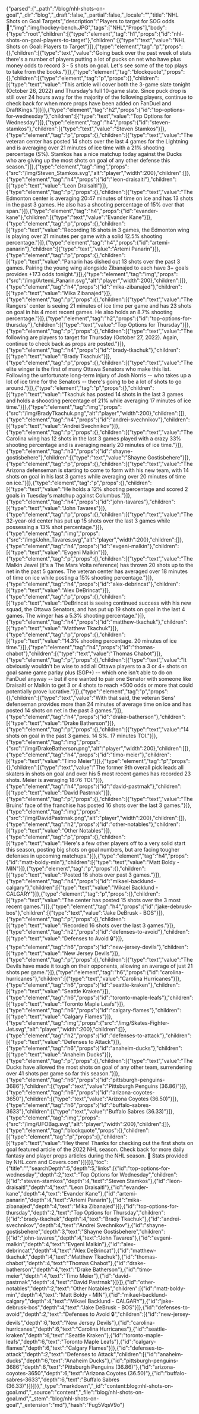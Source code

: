 {"parsed":{"_path":"/blog/nhl-shots-on-goal","_dir":"blog","_draft":false,"_partial":false,"_locale":"","title":"NHL Shots on Goal Targets","description":"Players to target for SOG odds 🥅","img":"img/hockey-bench.JPG","tags":["NHL","Props"],"body":{"type":"root","children":[{"type":"element","tag":"h1","props":{"id":"nhl-shots-on-goal-players-to-target"},"children":[{"type":"text","value":"NHL Shots on Goal: Players to Target"}]},{"type":"element","tag":"p","props":{},"children":[{"type":"text","value":"Going back over the past week of stats there's a number of players putting a lot of pucks on net who have plus money odds to record 3 - 5 shots on goal. Let's see some of the top plays to take from the books."}]},{"type":"element","tag":"blockquote","props":{},"children":[{"type":"element","tag":"p","props":{},"children":[{"type":"text","value":"This article will cover both the 3-game slate tonight (October 26, 2022) and Thursday's full 10-game slate. Since puck drop is still over 24 hours away for the majority of the following players, continue to check back for when more props have been added on FanDuel and DraftKings."}]}]},{"type":"element","tag":"h2","props":{"id":"top-options-for-wednesday"},"children":[{"type":"text","value":"Top Options for Wednesday"}]},{"type":"element","tag":"h4","props":{"id":"steven-stamkos"},"children":[{"type":"text","value":"Steven Stamkos"}]},{"type":"element","tag":"p","props":{},"children":[{"type":"text","value":"The veteran center has posted 14 shots over the last 4 games for the Lightning and is averaging over 21 minutes of ice time with a 21% shooting percentage (S%). Stamkos has a nice matchup today against the Ducks who are giving up the most shots on goal of any other defense this season."}]},{"type":"element","tag":"img","props":{"src":"/img/Steven_Stamkos.svg","alt":"player","width":200},"children":[]},{"type":"element","tag":"h4","props":{"id":"leon-draisaitl"},"children":[{"type":"text","value":"Leon Draisaitl"}]},{"type":"element","tag":"p","props":{},"children":[{"type":"text","value":"The Edmonton center is averaging 20:47 minutes of time on ice and has 13 shots in the past 3 games. He also has a shooting percentage of 15% over that span."}]},{"type":"element","tag":"h4","props":{"id":"evander-kane"},"children":[{"type":"text","value":"Evander Kane"}]},{"type":"element","tag":"p","props":{},"children":[{"type":"text","value":"Recording 16 shots in 3 games, the Edmonton wing is playing over 21 minutes per game with a solid 12.5% shooting percentage."}]},{"type":"element","tag":"h4","props":{"id":"artemi-panarin"},"children":[{"type":"text","value":"Artemi Panarin"}]},{"type":"element","tag":"p","props":{},"children":[{"type":"text","value":"Panarin has dished out 13 shots over the past 3 games. Pairing the young wing alongside Zibanajed to each have 3+ goals provides +173 odds tonight."}]},{"type":"element","tag":"img","props":{"src":"/img/Artemi_Panarin.svg","alt":"player","width":200},"children":[]},{"type":"element","tag":"h4","props":{"id":"mika-zibanajed"},"children":[{"type":"text","value":"Mika Zibanajed"}]},{"type":"element","tag":"p","props":{},"children":[{"type":"text","value":"The Rangers' center is seeing 21 minutes of ice time per game and has 23 shots on goal in his 4 most recent games. He also holds an 8.7% shooting percentage."}]},{"type":"element","tag":"h2","props":{"id":"top-options-for-thursday"},"children":[{"type":"text","value":"Top Options for Thursday"}]},{"type":"element","tag":"p","props":{},"children":[{"type":"text","value":"The following are players to target for Thursday (October 27, 2022). Again, continue to check back as props are posted."}]},{"type":"element","tag":"h4","props":{"id":"brady-tkachuk"},"children":[{"type":"text","value":"Brady Tkachuk"}]},{"type":"element","tag":"p","props":{},"children":[{"type":"text","value":"The elite winger is the first of many Ottawa Senators who make this list. Following the unfortunate long-term injury of Josh Norris -- who takes up a lot of ice time for the Senators -- there's going to be a lot of shots to go around."}]},{"type":"element","tag":"p","props":{},"children":[{"type":"text","value":"Tkachuk has posted 14 shots in the last 3 games and holds a shoooting percentage of 21% while averaging 17 minutes of ice time."}]},{"type":"element","tag":"img","props":{"src":"/img/BradyTkachuk.png","alt":"player","width":200},"children":[]},{"type":"element","tag":"h4","props":{"id":"andrei-svechnikov"},"children":[{"type":"text","value":"Andrei Svechnikov"}]},{"type":"element","tag":"p","props":{},"children":[{"type":"text","value":"The Carolina wing has 12 shots in the last 3 games played with a crazy 33% shooting percentage and is averaging nearly 20 minutes of ice time."}]},{"type":"element","tag":"h3","props":{"id":"shayne-gostisbehere"},"children":[{"type":"text","value":"Shayne Gostisbehere"}]},{"type":"element","tag":"p","props":{},"children":[{"type":"text","value":"The Arizona defenseman is starting to come to form with his new team, with 14 shots on goal in his last 3 games while averaging over 20 minutes of time on ice."}]},{"type":"element","tag":"p","props":{},"children":[{"type":"text","value":"He holds a 12% shooting percentage and scored 2 goals in Tuesday's matchup against Columbus."}]},{"type":"element","tag":"h4","props":{"id":"john-tavares"},"children":[{"type":"text","value":"John Tavares"}]},{"type":"element","tag":"p","props":{},"children":[{"type":"text","value":"The 32-year-old center has put up 15 shots over the last 3 games while possessing a 13% shot percentage."}]},{"type":"element","tag":"img","props":{"src":"/img/John_Tavares.svg","alt":"player","width":200},"children":[]},{"type":"element","tag":"h4","props":{"id":"evgeni-malkin"},"children":[{"type":"text","value":"Evgeni Malkin"}]},{"type":"element","tag":"p","props":{},"children":[{"type":"text","value":"The Malkin Jewel (it's a The Mars Volta reference) has thrown 20 shots up to the net in the past 5 games. The veteran center has averaged over 18 minutes of time on ice while posting a 15% shooting percentage."}]},{"type":"element","tag":"h4","props":{"id":"alex-debrincat"},"children":[{"type":"text","value":"Alex DeBrincat"}]},{"type":"element","tag":"p","props":{},"children":[{"type":"text","value":"DeBrincat is seeing continued success with his new squad, the Ottawa Senators, and has put up 19 shots on goal in the last 4 games. The winger has a 5.3% shooting percentage."}]},{"type":"element","tag":"h4","props":{"id":"matthew-tkachuk"},"children":[{"type":"text","value":"Matthew Tkachuk"}]},{"type":"element","tag":"p","props":{},"children":[{"type":"text","value":"14.3% shooting percentage. 20 minutes of ice time."}]},{"type":"element","tag":"h4","props":{"id":"thomas-chabot"},"children":[{"type":"text","value":"Thomas Chabot"}]},{"type":"element","tag":"p","props":{},"children":[{"type":"text","value":"It obviously wouldn't be wise to add all Ottawa players to a 3 or 4+ shots on goal same game parlay plus (SGP+) -- which one isn't able to do on FanDuel anyway -- but if one wanted to pair one Senator with someone like Draisaitl or Malkin to get 3 or 4 shots to reach +500 odds or more that could potentially prove lucrative."}]},{"type":"element","tag":"p","props":{},"children":[{"type":"text","value":"With that said, the veteran Sens' defenseman provides more than 24 minutes of average time on ice and has posted 14 shots on net in the past 3 games."}]},{"type":"element","tag":"h4","props":{"id":"drake-batherson"},"children":[{"type":"text","value":"Drake Batherson"}]},{"type":"element","tag":"p","props":{},"children":[{"type":"text","value":"14 shots on goal in the past 3 games. 14 S%. 17 minutes TOI."}]},{"type":"element","tag":"img","props":{"src":"/img/DrakeBatherson.png","alt":"player","width":200},"children":[]},{"type":"element","tag":"h4","props":{"id":"timo-meier"},"children":[{"type":"text","value":"Timo Meier"}]},{"type":"element","tag":"p","props":{},"children":[{"type":"text","value":"The former 9th overall pick leads all skaters in shots on goal and over his 5 most recent games has recorded 23 shots. Meier is averaging 18:76 TOI."}]},{"type":"element","tag":"h4","props":{"id":"david-pastrnak"},"children":[{"type":"text","value":"David Pastrnak"}]},{"type":"element","tag":"p","props":{},"children":[{"type":"text","value":"The Bruins' face of the franchise has posted 16 shots over the last 3 games."}]},{"type":"element","tag":"img","props":{"src":"/img/DavidPastrnak.png","alt":"player","width":200},"children":[]},{"type":"element","tag":"h2","props":{"id":"other-notables"},"children":[{"type":"text","value":"Other Notables"}]},{"type":"element","tag":"p","props":{},"children":[{"type":"text","value":"Here's a few other players off to a very solid start this season, posting big shots on goal numbers, but are facing tougher defenses in upcoming matchups."}]},{"type":"element","tag":"h4","props":{"id":"matt-boldy-min"},"children":[{"type":"text","value":"Matt Boldy - MIN"}]},{"type":"element","tag":"p","props":{},"children":[{"type":"text","value":"Posted 16 shots over past 3 games."}]},{"type":"element","tag":"h4","props":{"id":"mikael-backlund-calgary"},"children":[{"type":"text","value":"Mikael Backlund - CALGARY"}]},{"type":"element","tag":"p","props":{},"children":[{"type":"text","value":"The center has posted 15 shots over the 3 most recent games."}]},{"type":"element","tag":"h4","props":{"id":"jake-debrusk-bos"},"children":[{"type":"text","value":"Jake DeBrusk - BOS"}]},{"type":"element","tag":"p","props":{},"children":[{"type":"text","value":"Recorded 16 shots over the last 3 games."}]},{"type":"element","tag":"h2","props":{"id":"defenses-to-avoid"},"children":[{"type":"text","value":"Defenses to Avoid 🔒"}]},{"type":"element","tag":"h6","props":{"id":"new-jersey-devils"},"children":[{"type":"text","value":"New Jersey Devils"}]},{"type":"element","tag":"p","props":{},"children":[{"type":"text","value":"The Devils have made it tough on their opponents, allowing an average of just 21 shots per game."}]},{"type":"element","tag":"h6","props":{"id":"carolina-hurricanes"},"children":[{"type":"text","value":"Carolina Hurricanes"}]},{"type":"element","tag":"h6","props":{"id":"seattle-kraken"},"children":[{"type":"text","value":"Seattle Kraken"}]},{"type":"element","tag":"h6","props":{"id":"toronto-maple-leafs"},"children":[{"type":"text","value":"Toronto Maple Leafs"}]},{"type":"element","tag":"h6","props":{"id":"calgary-flames"},"children":[{"type":"text","value":"Calgary Flames"}]},{"type":"element","tag":"img","props":{"src":"/img/Skates-Fighter-Jet.svg","alt":"player","width":200},"children":[]},{"type":"element","tag":"h2","props":{"id":"defenses-to-attack"},"children":[{"type":"text","value":"Defenses to Attack"}]},{"type":"element","tag":"h6","props":{"id":"anaheim-ducks"},"children":[{"type":"text","value":"Anaheim Ducks"}]},{"type":"element","tag":"p","props":{},"children":[{"type":"text","value":"The Ducks have allowed the most shots on goal of any other team, surrendering over 41 shots per game so far this season."}]},{"type":"element","tag":"h6","props":{"id":"pittsburgh-penguins-3686"},"children":[{"type":"text","value":"Pittsburgh Penguins (36.86)"}]},{"type":"element","tag":"h6","props":{"id":"arizona-coyotes-3650"},"children":[{"type":"text","value":"Arizona Coyotes (36.50)"}]},{"type":"element","tag":"h6","props":{"id":"buffalo-sabres-3633"},"children":[{"type":"text","value":"Buffalo Sabres (36.33)"}]},{"type":"element","tag":"img","props":{"src":"/img/UFOBag.svg","alt":"player","width":200},"children":[]},{"type":"element","tag":"blockquote","props":{},"children":[{"type":"element","tag":"p","props":{},"children":[{"type":"text","value":"Hey there! Thanks for checking out the first shots on goal featured article of the 2022 NHL season. Check back for more daily fantasy and player props articles during the NHL season. 🦵 Stats provided by NHL.com and Covers.com"}]}]}],"toc":{"title":"","searchDepth":5,"depth":5,"links":[{"id":"top-options-for-wednesday","depth":2,"text":"Top Options for Wednesday","children":[{"id":"steven-stamkos","depth":4,"text":"Steven Stamkos"},{"id":"leon-draisaitl","depth":4,"text":"Leon Draisaitl"},{"id":"evander-kane","depth":4,"text":"Evander Kane"},{"id":"artemi-panarin","depth":4,"text":"Artemi Panarin"},{"id":"mika-zibanajed","depth":4,"text":"Mika Zibanajed"}]},{"id":"top-options-for-thursday","depth":2,"text":"Top Options for Thursday","children":[{"id":"brady-tkachuk","depth":4,"text":"Brady Tkachuk"},{"id":"andrei-svechnikov","depth":4,"text":"Andrei Svechnikov"},{"id":"shayne-gostisbehere","depth":3,"text":"Shayne Gostisbehere","children":[{"id":"john-tavares","depth":4,"text":"John Tavares"},{"id":"evgeni-malkin","depth":4,"text":"Evgeni Malkin"},{"id":"alex-debrincat","depth":4,"text":"Alex DeBrincat"},{"id":"matthew-tkachuk","depth":4,"text":"Matthew Tkachuk"},{"id":"thomas-chabot","depth":4,"text":"Thomas Chabot"},{"id":"drake-batherson","depth":4,"text":"Drake Batherson"},{"id":"timo-meier","depth":4,"text":"Timo Meier"},{"id":"david-pastrnak","depth":4,"text":"David Pastrnak"}]}]},{"id":"other-notables","depth":2,"text":"Other Notables","children":[{"id":"matt-boldy-min","depth":4,"text":"Matt Boldy - MIN"},{"id":"mikael-backlund-calgary","depth":4,"text":"Mikael Backlund - CALGARY"},{"id":"jake-debrusk-bos","depth":4,"text":"Jake DeBrusk - BOS"}]},{"id":"defenses-to-avoid","depth":2,"text":"Defenses to Avoid 🔒","children":[{"id":"new-jersey-devils","depth":6,"text":"New Jersey Devils"},{"id":"carolina-hurricanes","depth":6,"text":"Carolina Hurricanes"},{"id":"seattle-kraken","depth":6,"text":"Seattle Kraken"},{"id":"toronto-maple-leafs","depth":6,"text":"Toronto Maple Leafs"},{"id":"calgary-flames","depth":6,"text":"Calgary Flames"}]},{"id":"defenses-to-attack","depth":2,"text":"Defenses to Attack","children":[{"id":"anaheim-ducks","depth":6,"text":"Anaheim Ducks"},{"id":"pittsburgh-penguins-3686","depth":6,"text":"Pittsburgh Penguins (36.86)"},{"id":"arizona-coyotes-3650","depth":6,"text":"Arizona Coyotes (36.50)"},{"id":"buffalo-sabres-3633","depth":6,"text":"Buffalo Sabres (36.33)"}]}]}},"_type":"markdown","_id":"content:blog:nhl-shots-on-goal.md","_source":"content","_file":"blog/nhl-shots-on-goal.md","_stem":"blog/nhl-shots-on-goal","_extension":"md"},"hash":"Fug5VqsV9o"}